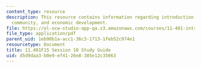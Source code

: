 ```yaml
---
content_type: resource
description: This resource contains information regarding introduction to housing,
  community, and economic development.
file: https://ol-ocw-studio-app-qa.s3.amazonaws.com/courses/11-401-introduction-to-housing-community-and-economic-development-fall-2015/d5d9daa3b0e9ef4126e8385e12c35063_MIT11_401F15_Session10.pdf
file_type: application/pdf
parent_uid: 1eb98b1a-acc1-36c3-1713-1feb52c974e1
resourcetype: Document
title: 11.401F15 Session 10 Study Guide
uid: d5d9daa3-b0e9-ef41-26e8-385e12c35063
---
```

